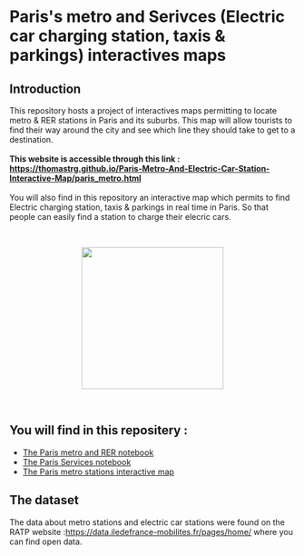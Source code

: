 # Paris's metro and Serivces (Electric car charging station, taxis & parkings) interactives maps

## Introduction 

This repository hosts a project of interactives maps permitting to locate metro & RER stations in Paris and its suburbs. This map will allow tourists to find their way around the city and see which line they should take to get to a destination. <br>  <br> **This website is accessible through this link : https://thomastrg.github.io/Paris-Metro-And-Electric-Car-Station-Interactive-Map/paris_metro.html** <br> <br> 
You will also find in this repository an interactive map which permits to find Electric charging station, taxis & parkings in real time in Paris. So that people can easily find a station to charge their elecric cars.

<br> 
<p align="center">
  <img src="https://upload.wikimedia.org/wikipedia/fr/thumb/0/01/RATP.svg/1200px-RATP.svg.png" width="250" />
</p>

<br>


## You will find in this repositery : 
* [The Paris metro and RER notebook](https://github.com/thomastrg/Paris_metro_Parkings_map/blob/main/paris_metro_interactive_map.ipynb)
* [The Paris Services notebook](https://github.com/thomastrg/PSG_face_recognition_players_AI/blob/main/psg_face_recognition.ipynb)
* [The Paris metro stations interactive map](https://thomastrg.github.io/Paris_metro_Parkings_map/paris_metro.html)





## The dataset 
The data about metro stations and electric car stations were found on the RATP website :https://data.iledefrance-mobilites.fr/pages/home/ where you can find open data.




<br> <br>


<br>
 
